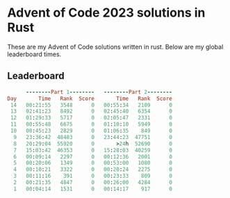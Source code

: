 # Advent of Code 2023 solutions in Rust

These are my Advent of Code solutions written in rust. Below are my global leaderboard times.

## Leaderboard

```ruby
      --------Part 1--------   --------Part 2--------
Day       Time   Rank  Score       Time   Rank  Score
 14   00:21:55   3548      0   00:55:34   2109      0
 13   02:41:23   8492      0   02:45:40   6354      0
 12   01:29:33   5717      0   02:05:47   2331      0
 11   00:55:48   6675      0   01:10:10   5949      0
 10   00:45:23   2829      0   01:06:35    849      0
  9   23:36:42  48483      0   23:44:23  47751      0
  8   20:29:04  55920      0       >24h  52690      0
  7   15:03:42  46353      0   15:28:03  40259      0
  6   00:09:14   2297      0   00:12:36   2001      0
  5   00:20:06   1349      0   00:53:00   1080      0
  4   00:10:21   3322      0   00:20:24   2275      0
  3   00:11:16    391      0   00:23:33    809      0
  2   00:21:35   4847      0   00:26:00   4284      0
  1   00:04:14   1531      0   00:14:17    917      0
```
